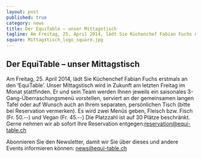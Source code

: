 ```yaml
---
layout: post
published: true
category: news
title: Der EquiTable – unser Mittagstisch
tagline: Am Freitag, 25. April 2014, lädt Sie Küchenchef Fabian Fuchs erstmals an den ‘EquiTable’
square: Mittagstisch_logo_square.jpg
---
```

## Der EquiTable – unser Mittagstisch

Am Freitag, 25. April 2014, lädt Sie Küchenchef Fabian Fuchs erstmals an den ‘EquiTable’. Unser Mittagstisch wird in Zukunft am letzten Freitag im Monat stattfinden. Er und sein Team werden Ihnen jeweils ein saisonales 3-Gang-Überraschungsmenü vorstellen, serviert an der gemeinsamen langen Tafel oder auf Wunsch auch an Ihrem separaten, persönlichen Tisch (bitte bei Reservation vermerken). Es wird zwei Menüs geben, Fleisch bzw. Fisch (Fr. 50.--) und Vegan (Fr. 45.--) Die Platzzahl ist auf 30 Plätze beschränkt. Gerne nehmen wir ab sofort Ihre Reservation entgegen:<a href=" reservation@equi-table.ch">reservation@equi-table.ch

Abonnieren Sie den Newsletter, damit wir Sie über dieses und andere Events informieren können: <a href="news@equi-table.ch">news@equi-table.ch 
